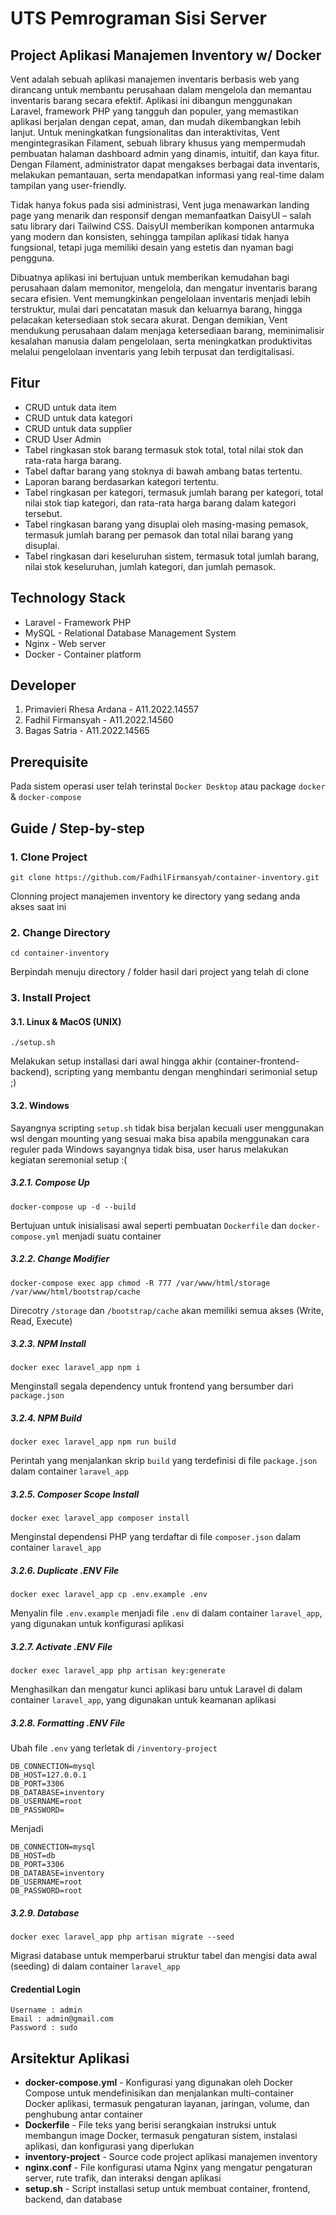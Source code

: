 # UTS Pemrograman Sisi Server
## Project Aplikasi Manajemen Inventory w/ Docker
Vent adalah sebuah aplikasi manajemen inventaris berbasis web yang dirancang untuk membantu perusahaan dalam mengelola dan memantau inventaris barang secara efektif. Aplikasi ini dibangun menggunakan Laravel, framework PHP yang tangguh dan populer, yang memastikan aplikasi berjalan dengan cepat, aman, dan mudah dikembangkan lebih lanjut. Untuk meningkatkan fungsionalitas dan interaktivitas, Vent mengintegrasikan Filament, sebuah library khusus yang mempermudah pembuatan halaman dashboard admin yang dinamis, intuitif, dan kaya fitur. Dengan Filament, administrator dapat mengakses berbagai data inventaris, melakukan pemantauan, serta mendapatkan informasi yang real-time dalam tampilan yang user-friendly.

Tidak hanya fokus pada sisi administrasi, Vent juga menawarkan landing page yang menarik dan responsif dengan memanfaatkan DaisyUI – salah satu library dari Tailwind CSS. DaisyUI memberikan komponen antarmuka yang modern dan konsisten, sehingga tampilan aplikasi tidak hanya fungsional, tetapi juga memiliki desain yang estetis dan nyaman bagi pengguna.

Dibuatnya aplikasi ini bertujuan untuk memberikan kemudahan bagi perusahaan dalam memonitor, mengelola, dan mengatur inventaris barang secara efisien. Vent memungkinkan pengelolaan inventaris menjadi lebih terstruktur, mulai dari pencatatan masuk dan keluarnya barang, hingga pelacakan ketersediaan stok secara akurat. Dengan demikian, Vent mendukung perusahaan dalam menjaga ketersediaan barang, meminimalisir kesalahan manusia dalam pengelolaan, serta meningkatkan produktivitas melalui pengelolaan inventaris yang lebih terpusat dan terdigitalisasi.

## Fitur
- CRUD untuk data item
- CRUD untuk data kategori
- CRUD untuk data supplier
- CRUD User Admin
- Tabel ringkasan stok barang termasuk stok total, total nilai stok dan rata-rata harga barang.
- Tabel daftar barang yang stoknya di bawah ambang batas tertentu.
- Laporan barang berdasarkan kategori tertentu.
- Tabel ringkasan per kategori, termasuk jumlah barang per kategori, total nilai stok tiap kategori, dan rata-rata harga barang dalam kategori tersebut.
- Tabel ringkasan barang yang disuplai oleh masing-masing pemasok, termasuk jumlah barang per pemasok dan total nilai barang yang disuplai.
- Tabel ringkasan dari keseluruhan sistem, termasuk total jumlah barang, nilai stok keseluruhan, jumlah kategori, dan jumlah pemasok.

## Technology Stack
- Laravel - Framework PHP
- MySQL - Relational Database Management System
- Nginx - Web server
- Docker - Container platform

## Developer
1. Primavieri Rhesa Ardana - A11.2022.14557
2. Fadhil Firmansyah - A11.2022.14560
3. Bagas Satria - A11.2022.14565

## Prerequisite
Pada sistem operasi user telah terinstal `Docker Desktop` atau package `docker` & `docker-compose`

## Guide / Step-by-step
### 1. Clone Project
```shell
git clone https://github.com/FadhilFirmansyah/container-inventory.git
```
Clonning project manajemen inventory ke directory yang sedang anda akses saat ini
### 2. Change Directory
```shell
cd container-inventory
```
Berpindah menuju directory / folder hasil dari project yang telah di clone
### 3. Install Project
#### 3.1. Linux & MacOS (UNIX)
```shell
./setup.sh
```
Melakukan setup installasi dari awal hingga akhir (container-frontend-backend), scripting yang membantu dengan menghindari serimonial setup ;)
#### 3.2. Windows 
Sayangnya scripting `setup.sh` tidak bisa berjalan kecuali user menggunakan wsl dengan mounting yang sesuai maka bisa apabila menggunakan cara reguler pada Windows sayangnya tidak bisa, user harus melakukan kegiatan seremonial setup :(
##### 3.2.1. Compose Up
```shell
docker-compose up -d --build
```
Bertujuan untuk inisialisasi awal seperti pembuatan `Dockerfile` dan `docker-compose.yml` menjadi suatu container
##### 3.2.2. Change Modifier
```shell
docker-compose exec app chmod -R 777 /var/www/html/storage /var/www/html/bootstrap/cache
```
Direcotry `/storage` dan `/bootstrap/cache` akan memiliki semua akses (Write, Read, Execute)
##### 3.2.3. NPM Install
```shell
docker exec laravel_app npm i
```
Menginstall segala dependency untuk frontend yang bersumber dari `package.json`
##### 3.2.4. NPM Build
```shell
docker exec laravel_app npm run build
```
Perintah yang menjalankan skrip `build` yang terdefinisi di file `package.json` dalam container `laravel_app`
##### 3.2.5. Composer Scope Install
```shell
docker exec laravel_app composer install
```
Menginstal dependensi PHP yang terdaftar di file `composer.json` dalam container `laravel_app`
##### 3.2.6. Duplicate .ENV File
```shell
docker exec laravel_app cp .env.example .env
```
Menyalin file `.env.example` menjadi file `.env` di dalam container `laravel_app`, yang digunakan untuk konfigurasi aplikasi
##### 3.2.7. Activate .ENV File
```shell
docker exec laravel_app php artisan key:generate
```
Menghasilkan dan mengatur kunci aplikasi baru untuk Laravel di dalam container `laravel_app`, yang digunakan untuk keamanan aplikasi
##### 3.2.8. Formatting .ENV File
Ubah file `.env` yang terletak di `/inventory-project`
```.env
DB_CONNECTION=mysql
DB_HOST=127.0.0.1
DB_PORT=3306
DB_DATABASE=inventory
DB_USERNAME=root
DB_PASSWORD=
```
Menjadi
```.env
DB_CONNECTION=mysql
DB_HOST=db
DB_PORT=3306
DB_DATABASE=inventory
DB_USERNAME=root
DB_PASSWORD=root
```
##### 3.2.9. Database
```shell
docker exec laravel_app php artisan migrate --seed
```
Migrasi database untuk memperbarui struktur tabel dan mengisi data awal (seeding) di dalam container `laravel_app`

#### Credential Login
```
Username : admin
Email : admin@gmail.com
Password : sudo

```

## Arsitektur Aplikasi
- **docker-compose.yml** - Konfigurasi yang digunakan oleh Docker Compose untuk mendefinisikan dan menjalankan multi-container Docker aplikasi, termasuk pengaturan layanan, jaringan, volume, dan penghubung antar container
- **Dockerfile** - File teks yang berisi serangkaian instruksi untuk membangun image Docker, termasuk pengaturan sistem, instalasi aplikasi, dan konfigurasi yang diperlukan
- **inventory-project** - Source code project aplikasi manajemen inventory 
- **nginx.conf** - File konfigurasi utama Nginx yang mengatur pengaturan server, rute trafik, dan interaksi dengan aplikasi 
- **setup.sh** - Script installasi setup untuk membuat container, frontend, backend, dan database
